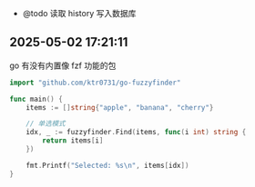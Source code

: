 - @todo 读取 history 写入数据库

## 2025-05-02 17:21:11

go 有没有内置像 fzf 功能的包

```go
import "github.com/ktr0731/go-fuzzyfinder"

func main() {
    items := []string{"apple", "banana", "cherry"}

    // 单选模式
    idx, _ := fuzzyfinder.Find(items, func(i int) string {
        return items[i]
    })

    fmt.Printf("Selected: %s\n", items[idx])
}
```
